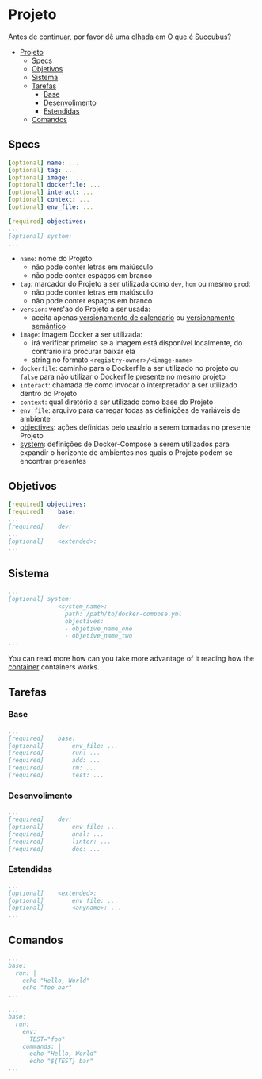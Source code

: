 # Projeto

Antes de continuar, por favor dê uma olhada em [O que é Succubus?](what.pt.md)

- [Projeto](#projeto)
  - [Specs](#specs)
  - [Objetivos](#objetivos)
  - [Sistema](#sistema)
  - [Tarefas](#tarefas)
    - [Base](#base)
    - [Desenvolimento](#desenvolimento)
    - [Estendidas](#estendidas)
  - [Comandos](#comandos)

## Specs

```yaml
[optional] name: ...
[optional] tag: ...
[optional] image: ...
[optional] dockerfile: ...
[optional] interact: ...
[optional] context: ...
[optional] env_file: ...

[required] objectives:
...
[optional] system:
...
```

- `name`: nome do Projeto:
  - não pode conter letras em maiúsculo
  - não pode conter espaços em branco
- `tag`: marcador do Projeto a ser utilizada como `dev`, `hom` ou mesmo `prod`:
  - não pode conter letras em maiúsculo
  - não pode conter espaços em branco
- `version`: vers'ao do Projeto a ser usada:
  - aceita apenas [versionamento de calendario](https://en.wikipedia.org/wiki/Software_versioning#Date_of_release) ou [versionamento semântico](https://semver.org/)
- `image`: imagem Docker a ser utilizada:
  - irá verificar primeiro se a imagem está disponível localmente, do contrário irá procurar baixar ela
  - string no formato `<registry-owner>/<image-name>`
- `dockerfile`: caminho para o Dockerfile a ser utilizado no projeto ou `false` para não utilizar o Dockerfile presente no mesmo projeto
- `interact`: chamada de como invocar o interpretador a ser utilizado dentro do Projeto
- `context`: qual diretório a ser utilizado como base do Projeto
- `env_file`: arquivo para carregar todas as definições de variáveis de ambiente
- [objectives](#objectives): ações definidas pelo usuário a serem tomadas no presente Projeto
- [system](#system): definições de Docker-Compose a serem utilizados para expandir o horizonte de ambientes nos quais o Projeto podem se encontrar presentes

## Objetivos

```yaml
[required] objectives:
[required]    base:
...
[required]    dev:
...
[optional]    <extended>:
...
```

## Sistema

```yaml
...
[optional] system:
              <system_name>:
                path: /path/to/docker-compose.yml
                objectives:
                - objetive_name_one
                - objetive_name_two
...
```

You can read more how can you take more advantage of it reading how the [container](container.md) containers works.

## Tarefas

### Base

```yaml
...
[required]    base:
[optional]        env_file: ...
[required]        run: ...
[required]        add: ...
[required]        rm: ...
[required]        test: ...
```

### Desenvolimento

```yaml
...
[required]    dev:
[optional]        env_file: ...
[required]        anal: ...
[required]        linter: ...
[required]        doc: ...
```

### Estendidas

```yaml
...
[optional]    <extended>:
[optional]        env_file: ...
[optional]        <anyname>: ...
...
```

## Comandos

```yaml
...
base:
  run: |
    echo "Hello, World"
    echo "foo bar"
...
```

```yaml
...
base:
  run:
    env:
      TEST="foo"
    commands: |
      echo "Hello, World"
      echo "${TEST} bar"
...
```
